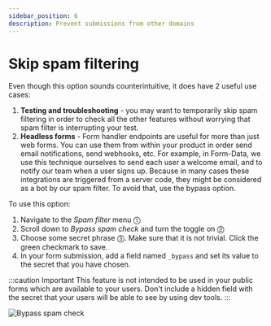 ```yaml
---
sidebar_position: 6
description: Prevent submissions from other domains 
---
```


# Skip spam filtering

Even though this option sounds counterintuitive, it does have 2 useful use cases:
1. **Testing and troubleshooting** - you may want to temporarily skip spam filtering in order to check all the other features without worrying that spam filter is interrupting your test.
2. **Headless forms** - Form handler endpoints are useful for more than just web forms. You can use them from within your product in order send email notifications, send webhooks, etc. 
   For example, in Form-Data, we use this technique ourselves to send each user a welcome email, and to notify our team when a user signs up. 
   Because in many cases these integrations are triggered from a server code, they might be considered as a bot by our spam filter. To avoid that, use the bypass option.

To use this option:
1. Navigate to the _Spam filter_ menu ⓵
2. Scroll down to _Bypass spam check_ and turn the toggle on ⓶
3. Choose some secret phrase ⓷. Make sure that it is not trivial. Click the green checkmark to save.
4. In your form submission, add a field named `_bypass` and set its value to the secret that you have chosen.

:::caution Important
This feature is not intended to be used in your public forms which are available to your users. Don't include a hidden field with the secret that your users will be able to see by using dev tools. 
:::

![Bypass spam check](/img/spam-filtering/bypass.png)
